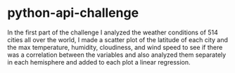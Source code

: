 # python-api-challenge

In the first part of the challenge I analyzed the weather conditions of 514 cities all over the world, I made a scatter plot of the latitude of each city and the max temperature, humidity, cloudiness, and wind speed to see if there was a correlation between the variables and also analyzed them separately in each hemisphere and added to each plot a linear regression. 


